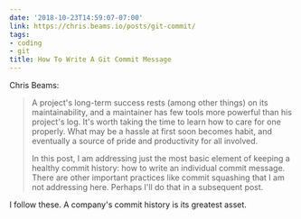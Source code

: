 ```yaml
---
date: '2018-10-23T14:59:07-07:00'
link: https://chris.beams.io/posts/git-commit/
tags:
- coding
- git
title: How To Write A Git Commit Message
---
```


Chris Beams:

>A project's long-term success rests (among other things) on its maintainability, and a maintainer has few tools more powerful than his project's log. It's worth taking the time to learn how to care for one properly. What may be a hassle at first soon becomes habit, and eventually a source of pride and productivity for all involved.
>
>In this post, I am addressing just the most basic element of keeping a healthy commit history: how to write an individual commit message. There are other important practices like commit squashing that I am not addressing here. Perhaps I'll do that in a subsequent post.

I follow these. A company's commit history is its greatest asset.
